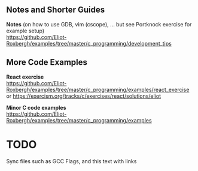 ## Notes and Shorter Guides

**Notes** (on how to use GDB, vim (cscope), ... but see Portknock exercise for example setup) \
<https://github.com/Eliot-Roxbergh/examples/tree/master/c_programming/development_tips>


## More Code Examples

**React exercise** \
<https://github.com/Eliot-Roxbergh/examples/tree/master/c_programming/examples/react_exercise> \
or <https://exercism.org/tracks/c/exercises/react/solutions/eliot>

**Minor C code examples** \
<https://github.com/Eliot-Roxbergh/examples/tree/master/c_programming/examples>

# TODO
Sync files such as GCC Flags, and this text with links

